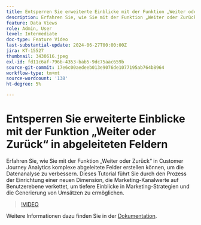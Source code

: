 ```yaml
---
title: Entsperren Sie erweiterte Einblicke mit der Funktion „Weiter oder Zurück“ in abgeleiteten Feldern
description: Erfahren Sie, wie Sie mit der Funktion „Weiter oder Zurück“ in Customer Journey Analytics komplexe abgeleitete Felder erstellen können, um die Datenanalyse zu verbessern. Dieses Tutorial führt Sie durch den Prozess der Einrichtung einer neuen Dimension, die Marketing-Kanalwerte auf Benutzerebene verkettet, um tiefere Einblicke in Marketing-Strategien und die Generierung von Umsätzen zu ermöglichen.
feature: Data Views
role: Admin, User
level: Intermediate
doc-type: Feature Video
last-substantial-update: 2024-06-27T00:00:00Z
jira: KT-15527
thumbnail: 3430616.jpeg
exl-id: fd11c6af-796b-4353-bab5-9dc75aac659b
source-git-commit: 17e6c00aedeeb013e9076de1077195ab764b8964
workflow-type: tm+mt
source-wordcount: '138'
ht-degree: 5%

---
```


# Entsperren Sie erweiterte Einblicke mit der Funktion „Weiter oder Zurück“ in abgeleiteten Feldern

Erfahren Sie, wie Sie mit der Funktion „Weiter oder Zurück“ in Customer Journey Analytics komplexe abgeleitete Felder erstellen können, um die Datenanalyse zu verbessern. Dieses Tutorial führt Sie durch den Prozess der Einrichtung einer neuen Dimension, die Marketing-Kanalwerte auf Benutzerebene verkettet, um tiefere Einblicke in Marketing-Strategien und die Generierung von Umsätzen zu ermöglichen.

>[!VIDEO](https://video.tv.adobe.com/v/3430616/?learn=on)

Weitere Informationen dazu finden Sie in der [Dokumentation](https://experienceleague.adobe.com/en/docs/analytics-platform/using/cja-dataviews/derived-fields).
